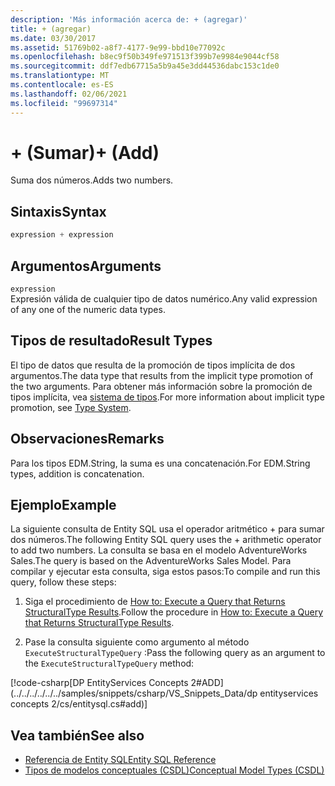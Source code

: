 ```yaml
---
description: 'Más información acerca de: + (agregar)'
title: + (agregar)
ms.date: 03/30/2017
ms.assetid: 51769b02-a8f7-4177-9e99-bbd10e77092c
ms.openlocfilehash: b8ec9f50b349fe971513f399b7e9984e9044cf58
ms.sourcegitcommit: ddf7edb67715a5b9a45e3dd44536dabc153c1de0
ms.translationtype: MT
ms.contentlocale: es-ES
ms.lasthandoff: 02/06/2021
ms.locfileid: "99697314"
---
```

# <a name="-add"></a><span data-ttu-id="e8d04-103">+ (Sumar)</span><span class="sxs-lookup"><span data-stu-id="e8d04-103">+ (Add)</span></span>

<span data-ttu-id="e8d04-104">Suma dos números.</span><span class="sxs-lookup"><span data-stu-id="e8d04-104">Adds two numbers.</span></span>  
  
## <a name="syntax"></a><span data-ttu-id="e8d04-105">Sintaxis</span><span class="sxs-lookup"><span data-stu-id="e8d04-105">Syntax</span></span>  
  
```csharp  
expression + expression  
```  
  
## <a name="arguments"></a><span data-ttu-id="e8d04-106">Argumentos</span><span class="sxs-lookup"><span data-stu-id="e8d04-106">Arguments</span></span>  

 `expression`  
 <span data-ttu-id="e8d04-107">Expresión válida de cualquier tipo de datos numérico.</span><span class="sxs-lookup"><span data-stu-id="e8d04-107">Any valid expression of any one of the numeric data types.</span></span>  
  
## <a name="result-types"></a><span data-ttu-id="e8d04-108">Tipos de resultado</span><span class="sxs-lookup"><span data-stu-id="e8d04-108">Result Types</span></span>  

 <span data-ttu-id="e8d04-109">El tipo de datos que resulta de la promoción de tipos implícita de dos argumentos.</span><span class="sxs-lookup"><span data-stu-id="e8d04-109">The data type that results from the implicit type promotion of the two arguments.</span></span> <span data-ttu-id="e8d04-110">Para obtener más información sobre la promoción de tipos implícita, vea [sistema de tipos](type-system-entity-sql.md).</span><span class="sxs-lookup"><span data-stu-id="e8d04-110">For more information about implicit type promotion, see [Type System](type-system-entity-sql.md).</span></span>  
  
## <a name="remarks"></a><span data-ttu-id="e8d04-111">Observaciones</span><span class="sxs-lookup"><span data-stu-id="e8d04-111">Remarks</span></span>  

 <span data-ttu-id="e8d04-112">Para los tipos EDM.String, la suma es una concatenación.</span><span class="sxs-lookup"><span data-stu-id="e8d04-112">For EDM.String types, addition is concatenation.</span></span>  
  
## <a name="example"></a><span data-ttu-id="e8d04-113">Ejemplo</span><span class="sxs-lookup"><span data-stu-id="e8d04-113">Example</span></span>  

 <span data-ttu-id="e8d04-114">La siguiente consulta de Entity SQL usa el operador aritmético +  para sumar dos números.</span><span class="sxs-lookup"><span data-stu-id="e8d04-114">The following Entity SQL query uses the + arithmetic operator to add two numbers.</span></span> <span data-ttu-id="e8d04-115">La consulta se basa en el modelo AdventureWorks Sales.</span><span class="sxs-lookup"><span data-stu-id="e8d04-115">The query is based on the AdventureWorks Sales Model.</span></span> <span data-ttu-id="e8d04-116">Para compilar y ejecutar esta consulta, siga estos pasos:</span><span class="sxs-lookup"><span data-stu-id="e8d04-116">To compile and run this query, follow these steps:</span></span>  
  
1. <span data-ttu-id="e8d04-117">Siga el procedimiento de [How to: Execute a Query that Returns StructuralType Results](../how-to-execute-a-query-that-returns-structuraltype-results.md).</span><span class="sxs-lookup"><span data-stu-id="e8d04-117">Follow the procedure in [How to: Execute a Query that Returns StructuralType Results](../how-to-execute-a-query-that-returns-structuraltype-results.md).</span></span>  
  
2. <span data-ttu-id="e8d04-118">Pase la consulta siguiente como argumento al método `ExecuteStructuralTypeQuery` :</span><span class="sxs-lookup"><span data-stu-id="e8d04-118">Pass the following query as an argument to the `ExecuteStructuralTypeQuery` method:</span></span>  
  
 [!code-csharp[DP EntityServices Concepts 2#ADD](../../../../../../samples/snippets/csharp/VS_Snippets_Data/dp entityservices concepts 2/cs/entitysql.cs#add)]  
  
## <a name="see-also"></a><span data-ttu-id="e8d04-119">Vea también</span><span class="sxs-lookup"><span data-stu-id="e8d04-119">See also</span></span>

- [<span data-ttu-id="e8d04-120">Referencia de Entity SQL</span><span class="sxs-lookup"><span data-stu-id="e8d04-120">Entity SQL Reference</span></span>](entity-sql-reference.md)
- [<span data-ttu-id="e8d04-121">Tipos de modelos conceptuales (CSDL)</span><span class="sxs-lookup"><span data-stu-id="e8d04-121">Conceptual Model Types (CSDL)</span></span>](/ef/ef6/modeling/designer/advanced/edmx/csdl-spec#conceptual-model-types-csdl)
